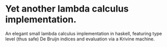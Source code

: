 # Yet another lambda calculus implementation.

An elegant small lambda calculus implementation in haskell, featuring type level
(thus safe) De Bruijn indices and evaluation via a Krivine machine.

